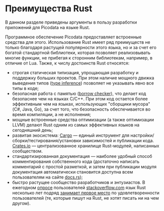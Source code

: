 # Преимущества Rust

В данном разделе приведены аргументы в пользу разработки приложений для Picodata на языке Rust.

 Программное обеспечение Picodata предоставляет встроенные средства для этого. Использование Rust имеет ряд преимуществ не только благодаря растущей популярности этого языка, но и за счет его богатой стандартной библиотеки, которая позволяет реализовывать многие функции, не прибегая к сторонним библиотекам, например, в отличие от Lua. Также, к числу достоинств Rust относятся:

- строгая статическая типизация, упрощающая разработку и поддержку больших проектов. При этом наличие мощного движка выведения типов ([type inference](https://dhghomon.github.io/easy_rust/Chapter_8.html)) позволяет не указывать явно все типы в коде;
- безопасная работа с памятью ([borrow checker](https://doc.rust-lang.org/1.8.0/book/references-and-borrowing.html)), что делает код безопаснее чем на языках C/C++. При этом код остается более эффективным чем на языках, использующих "сборщики мусора" (C#, Java, Go), за счет того, что безопасность обеспечивается во время компиляции, а не исполнения;
- мощные встроенные средства оптимизации (а также оптимизации LLVM) делают Rust одним из самых эффективных языков на сегодняшний день;
- развитая экосистема: [Cargo](https://doc.rust-lang.org/cargo/) — единый инструмент для настройки/сборки/тестирования/установки зависимостей и публикации кода. [Crates.io](https://crates.io) — централизованное хранилище Rust-модулей, написанных сообществом.
- стандартизированная документация — наиболее удобный способ комментирования собственного кода (достаточно написать комментарий с простой разметкой, и затем при публикации модуля документация автоматически становится доступна всем пользователям на сайте [docs.rs](https://docs.rs));
- быстро растущее сообщество разработчиков и энтузиастов. В ежегодном [опросе](https://insights.stackoverflow.com/survey/2021) пользователей [stackoverflow.com](https://stackoverflow.com) язык Rust несколько лет подряд [занимает первое место](https://stackoverflow.blog/2020/06/05/why-the-developers-who-use-rust-love-it-so-much) по удовлетворенности пользователей (те, которые пишут на Rust, не хотят писать ни на чем другом).
